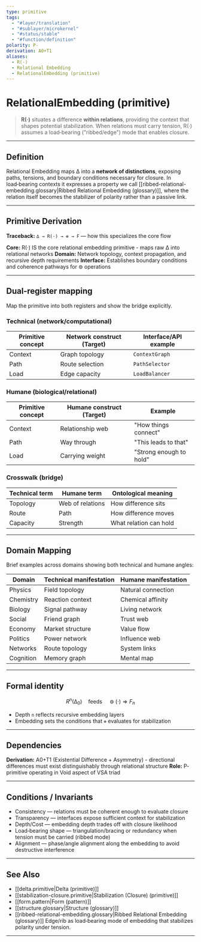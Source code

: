 ```yaml
---
type: primitive
tags:
  - "#layer/translation"
  - "#sublayer/microkernel"
  - "#status/stable"
  - "#function/definition"
polarity: P-
derivation: A0+T1
aliases:
  - R(·)
  - Relational Embedding
  - RelationalEmbedding (primitive)
---
```


# RelationalEmbedding (primitive)

> **R(·)** situates a difference **within relations**, providing the context that shapes potential stabilization. When relations must carry tension, R(·) assumes a load‑bearing ("ribbed/edge") mode that enables closure.

---

## Definition

Relational Embedding maps ∆ into a **network of distinctions**, exposing paths, tensions, and boundary conditions necessary for closure. In load‑bearing contexts it expresses a property we call [[ribbed-relational-embedding.glossary|Ribbed Relational Embedding (glossary)]], where the relation itself becomes the stabilizer of polarity rather than a passive link.

---

## Primitive Derivation

**Traceback:** `∆ → R(·) → ⊚ → F` — how this specializes the core flow

**Core:** R(·) IS the core relational embedding primitive - maps raw ∆ into relational networks
**Domain:** Network topology, context propagation, and recursive depth requirements
**Interface:** Establishes boundary conditions and coherence pathways for ⊚ operations

---

## Dual‑register mapping

Map the primitive into both registers and show the bridge explicitly.

### Technical (network/computational)

| Primitive concept | Network construct (Target) | Interface/API example |
|------------------|---------------------------|----------------------|
| Context | Graph topology | `ContextGraph` |
| Path | Route selection | `PathSelector` |
| Load | Edge capacity | `LoadBalancer` |

### Humane (biological/relational)

| Primitive concept | Humane construct (Target) | Example |
|------------------|---------------------------|---------|
| Context | Relationship web | "How things connect" |
| Path | Way through | "This leads to that" |
| Load | Carrying weight | "Strong enough to hold" |

### Crosswalk (bridge)

| Technical term | Humane term | Ontological meaning |
|---------------|-------------|-------------------|
| Topology | Web of relations | How difference sits |
| Route | Path | How difference moves |
| Capacity | Strength | What relation can hold |

---

## Domain Mapping

Brief examples across domains showing both technical and humane angles:

| Domain | Technical manifestation | Humane manifestation |
|--------|------------------------|---------------------|
| Physics | Field topology | Natural connection |
| Chemistry | Reaction context | Chemical affinity |
| Biology | Signal pathway | Living network |
| Social | Friend graph | Trust web |
| Economy | Market structure | Value flow |
| Politics | Power network | Influence web |
| Networks | Route topology | System links |
| Cognition | Memory graph | Mental map |

---

## Formal identity

$$
R^n(∆_0) \quad \text{feeds} \quad ⊚(\cdot) \Rightarrow F_n
$$

- Depth `n` reflects recursive embedding layers
- Embedding sets the conditions that `⊚` evaluates for stabilization

---

## Dependencies

**Derivation:** A0+T1 (Existential Difference + Asymmetry) - directional differences must exist distinguishably through relational structure
**Role:** P- primitive operating in Void aspect of VSA triad

---

## Conditions / Invariants

- Consistency — relations must be coherent enough to evaluate closure
- Transparency — interfaces expose sufficient context for stabilization
- Depth/Cost — embedding depth trades off with closure likelihood
- Load‑bearing shape — triangulation/bracing or redundancy when tension must be carried (ribbed mode)
- Alignment — phase/angle alignment along the embedding to avoid destructive interference

---

## See Also

- [[delta.primitive|Delta (primitive)]]
- [[stabilization-closure.primitive|Stabilization (Closure) (primitive)]]
- [[form.pattern|Form (pattern)]]
- [[structure.glossary|Structure (glossary)]]
- [[ribbed-relational-embedding.glossary|Ribbed Relational Embedding (glossary)]]
  Edge/rib as load‑bearing mode of embedding that stabilizes polarity under tension.

---

